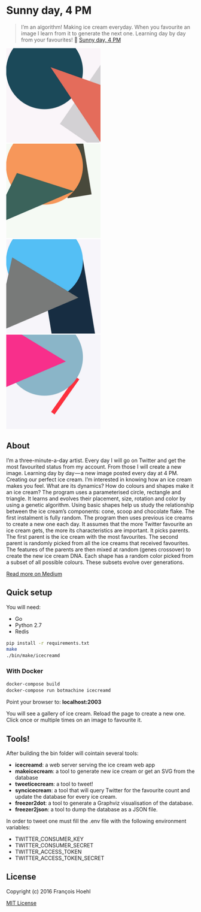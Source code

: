# Sunny day, 4 PM

> I’m an algorithm! Making ice cream everyday. When you favourite an image I learn
> from it to generate the next one. Learning day by day from your favourites!
> :icecream:
> [Sunny day, 4 PM](https://twitter.com/sunnyday4pm)

<img src="images/1.jpg" width="50%" />
<img src="images/2.jpg" width="50%" />
<img src="images/3.jpg" width="50%" />
<img src="images/4.jpg" width="50%" />

## About

I’m a three-minute-a-day artist. Every day I will go on Twitter and get the most
favourited status from my account. From those I will create a new image.
Learning day by day — a new image posted every day at 4 PM. Creating our perfect
ice cream.  I’m interested in knowing how an ice cream makes you feel. What are
its dynamics? How do colours and shapes make it an ice cream? The program uses a
parameterised circle, rectangle and triangle. It learns and evolves their
placement, size, rotation and color by using a genetic algorithm. Using basic
shapes help us study the relationship between the ice cream’s components: cone,
scoop and chocolate flake. The first instalment is fully random. The program
then uses previous ice creams to create a new one each day. It assumes that the
more Twitter favourite an ice cream gets, the more its characteristics are
important. It picks parents. The first parent is the ice cream with the most
favourites. The second parent is randomly picked from all the ice creams that
received favourites. The features of the parents are then mixed at random (genes
crossover) to create the new ice cream DNA. Each shape has a random color picked
from a subset of all possible colours. These subsets evolve over generations.

[Read more on Medium](https://medium.com/@fhoehl/sunny-day-4-pm-16efbc33b4e7#.51ojusbsg)

## Quick setup

You will need:

* Go
* Python 2.7
* Redis

```bash
pip install -r requirements.txt
make
./bin/make/icecreamd
```

### With Docker

```bash
docker-compose build
docker-compose run botmachine icecreamd
```

Point your browser to: **localhost:2003**

You will see a gallery of ice cream. Reload the page to create a new one. Click
once or multiple times on an image to favourite it.

## Tools!

After building the bin folder will cointain several tools:

* **icecreamd**: a web server serving the ice cream web app
* **makeicecream**: a tool to generate new ice cream or get an SVG from the
  database
* **tweeticecream**: a tool to tweet!
* **syncicecream**: a tool that will query Twitter for the favourite count and
  update the database for every ice cream.
* **freezer2dot**: a tool to generate a Graphviz visualisation of the database.
* **freezer2json**: a tool to dump the database as a JSON file.

In order to tweet one must fill the .env file with the following environment
variables:

* TWITTER_CONSUMER_KEY
* TWITTER_CONSUMER_SECRET
* TWITTER_ACCESS_TOKEN
* TWITTER_ACCESS_TOKEN_SECRET

## License

Copyright (c) 2016 François Hoehl

[MIT License](http://en.wikipedia.org/wiki/MIT_License)

